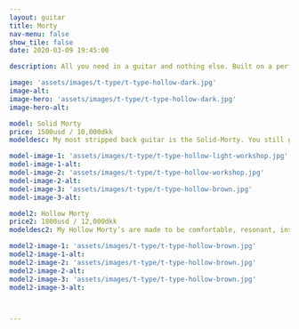 ```yaml
---
layout: guitar
title: Morty
nav-menu: false
show_tile: false
date: 2020-03-09 19:45:00

description: All you need in a guitar and nothing else. Built on a perfect foundation, simplicity can be more of an inspiration than a limitation.

image: 'assets/images/t-type/t-type-hollow-dark.jpg'
image-alt: 
image-hero: 'assets/images/t-type/t-type-hollow-dark.jpg'
image-hero-alt:

model: Solid Morty
price: 1500usd / 10,000dkk
modeldesc: My most stripped back guitar is the Solid-Morty. You still get stainless steel frets, the same hardware as you get on my Wayfairs, a modern all access set neck joint, handwound pickups made to your specs, but everything unnecessary is removed. It is a distilled, pure and simple instrument.

model-image-1: 'assets/images/t-type/t-type-hollow-light-workshop.jpg'
model-image-1-alt:
model-image-2: 'assets/images/t-type/t-type-hollow-workshop.jpg'
model-image-2-alt:
model-image-3: 'assets/images/t-type/t-type-hollow-brown.jpg'
model-image-3-alt:

model2: Hollow Morty
price2: 1800usd / 12,000dkk
modeldesc2: My Hollow Morty’s are made to be comfortable, resonant, inspiring to play acoustically and versatile. They are totally hollow, with no centre block, to maximise resonance and keep the weight down.  But I vary the thickness of the top, back and sides to add strength and support where needed, whilst removing all unnecessary material. This gives me a lot of extra control on my builds. For example if the customer knows they will be playing on very loud stages I can add a little extra thickness to the top to help control feedback, or if you want to feel vibrations against your chest when you play I can make the back a little thinner on the belly cut.

model2-image-1: 'assets/images/t-type/t-type-hollow-brown.jpg'
model2-image-1-alt:
model2-image-2: 'assets/images/t-type/t-type-hollow-brown.jpg'
model2-image-2-alt:
model2-image-3: 'assets/images/t-type/t-type-hollow-brown.jpg'
model2-image-3-alt:



---
```




